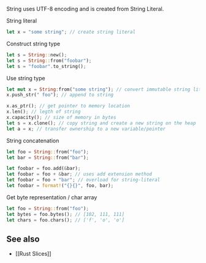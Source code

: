 String uses UTF-8 encoding and is created from String Literal.

String literal
```rust
let x = "some string"; // create string literal
```

Construct string type
```rust
let s = String::new();
let s = String::from("foobar");
let s = "foobar".to_string();
```

Use string type
```rust
let mut x = String:from("some string"); // convert immutable string literal to mutable string type
x.push_str(" foo"); // append to string

x.as_ptr(); // get pointer to memory location
x.len(); // legth of string
x.capacity(); // size of memory in bytes
let s = x.clone(); // copy string and create a new string on the heap
let a = x; // transfer ownership to a new variable/pointer
```

String concatenation
```rust 
let foo = String::from("foo");
let bar = String::from("bar");

let foobar = foo.add(&bar);
let foobar = foo + &bar; // uses add extension method
let foobar = foo + "bar"; // overload for string-literal
let foobar = format!("{}{}", foo, bar);
```

Get byte representation / char array
```rust
let foo = String::from("foo");
let bytes = foo.bytes(); // [102, 111, 111]
let chars = foo.chars(); // ['f', 'o', 'o']
```

## See also

- [[Rust Slices]]